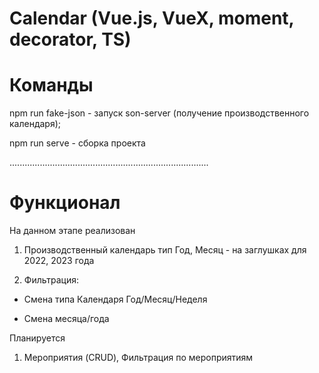 # Calendar (Vue.js, VueX, moment, decorator, TS)


# Команды

npm run fake-json - запуск son-server (получение производственного календаря);

npm run serve - сборка проекта

...............................................................................

# Функционал

На данном этапе реализован

1. Производственный календарь тип Год, Месяц - на заглушках для 2022, 2023 года

2. Фильтрация:

* Смена типа Календаря Год/Месяц/Неделя

* Смена месяца/года


Планируется

1. Мероприятия (CRUD), Фильтрация по мероприятиям
